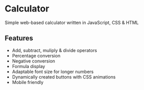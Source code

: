 # Calculator
Simple web-based calculator written in JavaScript, CSS &amp; HTML

## Features

* Add, subtract, muliply & divide operators
* Percentage conversion
* Negative conversion
* Formula display
* Adaptable font size for longer numbers
* Dynamically created buttons with CSS animations
* Mobile friendly